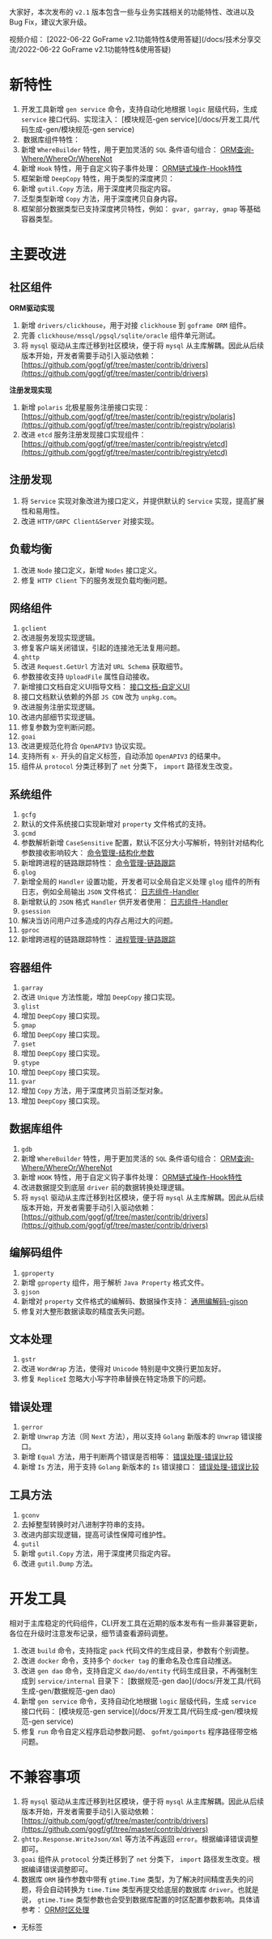 大家好，本次发布的 `v2.1` 版本包含一些与业务实践相关的功能特性、改进以及Bug Fix，建议大家升级。

视频介绍： [2022-06-22 GoFrame v2.1功能特性&使用答疑](/docs/技术分享交流/2022-06-22 GoFrame v2.1功能特性&使用答疑)

# 新特性

1. 开发工具新增 `gen service` 命令，支持自动化地根据 `logic` 层级代码，生成 `service` 接口代码、实现注入： [模块规范-gen service](/docs/开发工具/代码生成-gen/模块规范-gen service)
2.  数据库组件特性：
1. 新增 `WhereBuilder` 特性，用于更加灵活的 `SQL` 条件语句组合： [ORM查询-Where/WhereOr/WhereNot](/docs/核心组件/数据库ORM/ORM链式操作/ORM链式操作-数据查询/ORM查询-Where/WhereOr/WhereNot)
2. 新增 `Hook` 特性，用于自定义钩子事件处理： [ORM链式操作-Hook特性](/docs/核心组件/数据库ORM/ORM链式操作/ORM链式操作-Hook特性)
3. 框架新增 `DeepCopy` 特性，用于类型的深度拷贝：
1. 新增 `gutil.Copy` 方法，用于深度拷贝指定内容。
2. 泛型类型新增 `Copy` 方法，用于深度拷贝自身内容。
3. 框架部分数据类型已支持深度拷贝特性，例如： `gvar, garray, gmap` 等基础容器类型。

# 主要改进

## 社区组件

**ORM驱动实现**

1. 新增 `drivers/clickhouse`，用于对接 `clickhouse` 到 `goframe ORM` 组件。
2. 完善 `clickhouse/mssql/pgsql/sqlite/oracle` 组件单元测试。
3. 将 `mysql` 驱动从主库迁移到社区模块，便于将 `mysql` 从主库解耦。因此从后续版本开始，开发者需要手动引入驱动依赖： [https://github.com/gogf/gf/tree/master/contrib/drivers](https://github.com/gogf/gf/tree/master/contrib/drivers)

**注册发现实现**

1. 新增 `polaris` 北极星服务注册接口实现： [https://github.com/gogf/gf/tree/master/contrib/registry/polaris](https://github.com/gogf/gf/tree/master/contrib/registry/polaris)
2. 改进 `etcd` 服务注册发现接口实现组件： [https://github.com/gogf/gf/tree/master/contrib/registry/etcd](https://github.com/gogf/gf/tree/master/contrib/registry/etcd)

## 注册发现

1. 将 `Service` 实现对象改进为接口定义，并提供默认的 `Service` 实现，提高扩展性和易用性。
2. 改进 `HTTP/GRPC Client&Server` 对接实现。

## 负载均衡

1. 改进 `Node` 接口定义，新增 `Nodes` 接口定义。
2. 修复 `HTTP Client` 下的服务发现负载均衡问题。

## 网络组件

1. `gclient`
1. 改进服务发现实现逻辑。
2. 修复客户端关闭错误，引起的连接池无法复用问题。
2. `ghttp`
1. 改进 `Request.GetUrl` 方法对 `URL Schema` 获取细节。
2. 参数接收支持 `UploadFile` 属性自动接收。
3. 新增接口文档自定义UI指导文档： [接口文档-自定义UI](/docs/WEB服务开发/接口文档/接口文档-自定义UI)
4. 接口文档默认依赖的外部 `JS CDN` 改为 `unpkg.com`。
5. 改进服务注册实现逻辑。
6. 改进内部细节实现逻辑。
7. 修复参数为空判断问题。
3. `goai`
1. 改进更规范化符合 `OpenAPIV3` 协议实现。
2. 支持所有 `x-` 开头的自定义标签，自动添加 `OpenAPIV3` 的结果中。
3. 组件从 `protocol` 分类迁移到了 `net` 分类下， `import` 路径发生改变。

## 系统组件

1. `gcfg`
1. 默认的文件系统接口实现新增对 `property` 文件格式的支持。
2. `gcmd`
1. 参数解析新增 `CaseSensitive` 配置，默认不区分大小写解析，特别针对结构化参数接收影响较大： [命令管理-结构化参数](/docs/核心组件/命令管理/命令管理-结构化参数)
2. 新增跨进程的链路跟踪特性： [命令管理-链路跟踪](/docs/核心组件/命令管理/命令管理-链路跟踪)
3. `glog`
1. 新增全局的 `Handler` 设置功能，开发者可以全局自定义处理 `glog` 组件的所有日志，例如全局输出 `JSON` 文件格式： [日志组件-Handler](/docs/核心组件/日志组件/日志组件-Handler)
2. 新增默认的 `JSON` 格式 `Handler` 供开发者使用： [日志组件-Handler](/docs/核心组件/日志组件/日志组件-Handler)
4. `gsession`
1. 解决当访问用户过多造成的内存占用过大的问题。
5. `gproc`
1. 新增跨进程的链路跟踪特性： [进程管理-链路跟踪](/docs/组件列表/系统相关/进程管理-gproc/进程管理-链路跟踪)

## 容器组件

1. `garray`
1. 改进 `Unique` 方法性能，增加 `DeepCopy` 接口实现。
2. `glist`
1. 增加 `DeepCopy` 接口实现。
3. `gmap`
1. 增加 `DeepCopy` 接口实现。
4. `gset`
1. 增加 `DeepCopy` 接口实现。
5. `gtype`
1. 增加 `DeepCopy` 接口实现。
6. `gvar`
1. 增加 `Copy` 方法，用于深度拷贝当前泛型对象。
2. 增加 `DeepCopy` 接口实现。

## 数据库组件

1. `gdb`
1. 新增 `WhereBuilder` 特性，用于更加灵活的 `SQL` 条件语句组合： [ORM查询-Where/WhereOr/WhereNot](/docs/核心组件/数据库ORM/ORM链式操作/ORM链式操作-数据查询/ORM查询-Where/WhereOr/WhereNot)
2. 新增 `HOOK` 特性，用于自定义钩子事件处理： [ORM链式操作-Hook特性](/docs/核心组件/数据库ORM/ORM链式操作/ORM链式操作-Hook特性)
3. 改进数据提交到底层 `driver` 前的数据转换处理逻辑。
4. 将 `mysql` 驱动从主库迁移到社区模块，便于将 `mysql` 从主库解耦。因此从后续版本开始，开发者需要手动引入驱动依赖： [https://github.com/gogf/gf/tree/master/contrib/drivers](https://github.com/gogf/gf/tree/master/contrib/drivers)

## 编解码组件

1. `gproperty`
1. 新增 `gproperty` 组件，用于解析 `Java Property` 格式文件。
2. `gjson`
1. 新增对 `property` 文件格式的编解码、数据操作支持： [通用编解码-gjson](/docs/组件列表/编码解码/通用编解码-gjson/通用编解码-gjson)
2. 修复对大整形数据读取的精度丢失问题。

## 文本处理

1. `gstr`
1. 改进 `WordWrap` 方法，使得对 `Unicode` 特别是中文换行更加友好。
2. 修复 `RepliceI` 忽略大小写字符串替换在特定场景下的问题。

## 错误处理

1. `gerror`
1. 新增 `Unwrap` 方法（同 `Next` 方法），用以支持 `Golang` 新版本的 `Unwrap` 错误接口。
2. 新增 `Equal` 方法，用于判断两个错误是否相等： [错误处理-错误比较](/docs/核心组件/错误处理/错误处理-错误比较)
3. 新增 `Is` 方法，用于支持 `Golang` 新版本的 `Is` 错误接口： [错误处理-错误比较](/docs/核心组件/错误处理/错误处理-错误比较)

## 工具方法

1. `gconv`
1. 去掉整型转换时对八进制字符串的支持。
2. 改进内部实现逻辑，提高可读性保障可维护性。
2. `gutil`
1. 新增 `gutil.Copy` 方法，用于深度拷贝指定内容。
2. 改进 `gutil.Dump` 方法。

# 开发工具

相对于主库稳定的代码组件，CLI开发工具在近期的版本发布有一些非兼容更新，各位在升级时注意发布记录，细节请查看源码调整。

1. 改进 `build` 命令，支持指定 `pack` 代码文件的生成目录，参数有个别调整。
2. 改进 `docker` 命令，支持多个 `docker tag` 的重命名及仓库自动推送。
3. 改进 `gen dao` 命令，支持自定义 `dao/do/entity` 代码生成目录，不再强制生成到 `service/internal` 目录下： [数据规范-gen dao](/docs/开发工具/代码生成-gen/数据规范-gen dao)
4. 新增 `gen service` 命令，支持自动化地根据 `logic` 层级代码，生成 `service` 接口代码： [模块规范-gen service](/docs/开发工具/代码生成-gen/模块规范-gen service)
5. 修复 `run` 命令自定义程序启动参数问题、 `gofmt/goimports` 程序路径带空格问题。

# 不兼容事项

1. 将 `mysql` 驱动从主库迁移到社区模块，便于将 `mysql` 从主库解耦。因此从后续版本开始，开发者需要手动引入驱动依赖： [https://github.com/gogf/gf/tree/master/contrib/drivers](https://github.com/gogf/gf/tree/master/contrib/drivers)
2. `ghttp.Response.WriteJson/Xml` 等方法不再返回 `error`。根据编译错误调整即可。
3. `goai` 组件从 `protocol` 分类迁移到了 `net` 分类下， `import` 路径发生改变。根据编译错误调整即可。
4. 数据库 `ORM` 操作参数中带有 `gtime.Time` 类型，为了解决时间精度丢失的问题，将会自动转换为 `time.Time` 类型再提交给底层的数据库 `driver`。也就是说， `gtime.Time` 类型参数也会受到数据库配置的时区配置参数影响。具体请参考： [ORM时区处理](/docs/核心组件/数据库ORM/ORM时区处理)

- 无标签